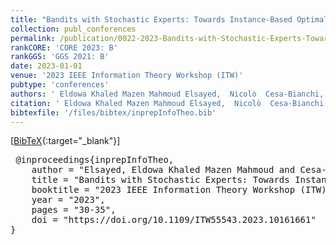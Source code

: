 ```yaml
---
title: "Bandits with Stochastic Experts: Towards Instance-Based Optimality"
collection: publ_conferences
permalink: /publication/0022-2023-Bandits-with-Stochastic-Experts-Towards-Instance-Based-Optimality
rankCORE: 'CORE 2023: B'
rankGGS: 'GGS 2021: B'
date: 2023-01-01
venue: '2023 IEEE Information Theory Workshop (ITW)'
pubtype: 'conferences'
authors: ' Eldowa Khaled Mazen Mahmoud Elsayed,  Nicolò  Cesa-Bianchi,  Alberto Maria Metelli, and  Marcello  Restelli'
citation: ' Eldowa Khaled Mazen Mahmoud Elsayed,  Nicolò  Cesa-Bianchi,  Alberto Maria Metelli, and  Marcello  Restelli&quot;Bandits with Stochastic Experts: Towards Instance-Based Optimality.&quot; 2023 IEEE Information Theory Workshop (ITW), 2023'
bibtexfile: '/files/bibtex/inprepInfoTheo.bib'
---
```

[[BibTeX](/files/bibtex/inprepInfoTheo.bib){:target="_blank"}] 
<pre> @inproceedings{inprepInfoTheo,
    author = "Elsayed, Eldowa Khaled Mazen Mahmoud and Cesa-Bianchi, Nicolò and Metelli, Alberto Maria and Restelli, Marcello",
    title = "Bandits with Stochastic Experts: Towards Instance-Based Optimality",
    booktitle = "2023 IEEE Information Theory Workshop (ITW)",
    year = "2023",
    pages = "30-35",
    doi = "https://doi.org/10.1109/ITW55543.2023.10161661"
} </pre>
